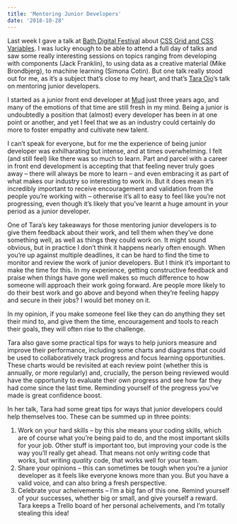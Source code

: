 ```yaml
---
title: 'Mentoring Junior Developers'
date: '2018-10-28'
---
```


Last week I gave a talk at [Bath Digital Festival](https://bathdigitalfestival.co.uk/) about [CSS Grid and CSS Variables](https://noti.st/mbarker84/YhiZtb/super-powered-layouts-with-css-grid-and-css-variables). I was lucky enough to be able to attend a full day of talks and saw some really interesting sessions on topics ranging from developing with components (Jack Franklin), to using data as a creative material (Mike Brondbjerg), to machine learning (Simona Cotin). But one talk really stood out for me, as it’s a subject that’s close to my heart, and that’s [Tara Ojo](https://twitter.com/tara_ojo)’s talk on mentoring junior developers.

I started as a junior front end developer at [Mud](https://ournameismud.co.uk/) just three years ago, and many of the emotions of that time are still fresh in my mind. Being a junior is undoubtedly a position that (almost) every developer has been in at one point or another, and yet I feel that we as an industry could certainly do more to foster empathy and cultivate new talent.

I can’t speak for everyone, but for me the experience of being junior developer was exhilharating but intense, and at times overwhelming. I felt (and still feel) like there was so much to learn. Part and parcel with a career in front end development is accepting that that feeling never truly goes away – there will always be more to learn – and even embracing it as part of what makes our industry so interesting to work in. But it does mean it’s incredibly important to receive encouragement and validation from the people you’re working with – otherwise it’s all to easy to feel like you’re not progressing, even though it’s likely that you’ve learnt a huge amount in your period as a junior developer.

One of Tara’s key takeaways for those mentoring junior developers is to give them feedback about their work, and tell them when they’ve done something well, as well as things they could work on. It might sound obvious, but in practice I don’t think it happens nearly often enough. When you’re up against multiple deadlines, it can be hard to find the time to monitor and review the work of junior developers. But I think it’s important to make the time for this. In my experience, getting constructive feedback and praise when things have gone well makes so much difference to how someone will approach their work going forward. Are people more likely to do their best work and go above and beyond when they’re feeling happy and secure in their jobs? I would bet money on it.

In my opinion, if you make someone feel like they can do anything they set their mind to, and give them the time, encouragement and tools to reach their goals, they will often rise to the challenge.

Tara also gave some practical tips for ways to help juniors measure and improve their performance, including some charts and diagrams that could be used to collaboratively track progress and focus learning opportunities. These charts would be revisited at each review point (whether this is annually, or more regularly) and, crucially, the person being reviewed would have the opportunity to evaluate their own progress and see how far they had come since the last time. Reminding yourself of the progress you’ve made is great confidence boost.

In her talk, Tara had some great tips for ways that junior developers could help themselves too. These can be summed up in three points:

1. Work on your hard skills – by this she means your coding skills, which are of course what you’re being paid to do, and the most important skills for your job. Other stuff is important too, but improving your code is the way you’ll really get ahead. That means not only writing code that works, but writing _quality_ code, that works well for your team.
2. Share your opinions – this can sometimes be tough when you’re a junior developer as it feels like everyone knows more than you. But you have a valid voice, and can also bring a fresh perspective.
3. Celebrate your acheivements – I’m a big fan of this one. Remind yourself of your successes, whether big or small, and give yourself a reward. Tara keeps a Trello board of her personal acheivements, and I’m totally stealing this idea!
